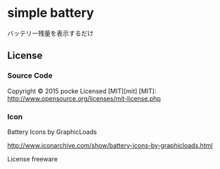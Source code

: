 simple battery
================

バッテリー残量を表示するだけ


License
----------

### Source Code

Copyright &copy; 2015 pocke
Licensed [MIT][mit]
[MIT]: http://www.opensource.org/licenses/mit-license.php


### Icon

Battery Icons by GraphicLoads

http://www.iconarchive.com/show/battery-icons-by-graphicloads.html

License freeware
